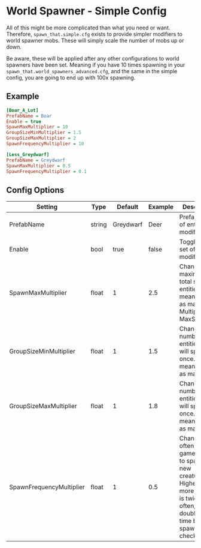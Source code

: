 # World Spawner - Simple Config

All of this might be more complicated than what you need or want. Therefore, `spawn_that.simple.cfg` exists to provide simpler modifiers to world spawner mobs.
These will simply scale the number of mobs up or down.

Be aware, these will be applied after any other configurations to world spawners have been set. 
Meaning if you have 10 times spawning in your `spawn_that.world_spawners_advanced.cfg`, and the same in the simple config, you are going to end up with 100x spawning.

## Example

```INI
[Boar_A_Lot]
PrefabName = Boar
Enable = true
SpawnMaxMultiplier = 10
GroupSizeMinMultiplier = 1.5
GroupSizeMaxMultiplier = 2
SpawnFrequencyMultiplier = 10

[Less_Greydwarf]
PrefabName = Greydwarf
SpawnMaxMultiplier = 0.5
SpawnFrequencyMultiplier = 0.1
```

## Config Options 

| Setting | Type | Default | Example | Description |
| --- | --- | --- | --- | --- |
| PrefabName | string | Greydwarf | Deer | Prefab name of entity to modify |
| Enable | bool | true | false | Toggle this set of modifiers |
| SpawnMaxMultiplier | float | 1 | 2.5 | Change maximum of total spawned entities. 2 means twice as many. Multiplies MaxSpawned. |
| GroupSizeMinMultiplier | float | 1 | 1.5 | Change min number of entities that will spawn at once. 2 means twice as many. |
| GroupSizeMaxMultiplier | float | 1 | 1.8 | Change max number of entities that will spawn at once. 2 means twice as many. |
| SpawnFrequencyMultiplier | float | 1 | 0.5 | Change how often the game will try to spawn in new creatures. Higher means more often. 2 is twice as often, 0.5 is double the time between spawn checks |